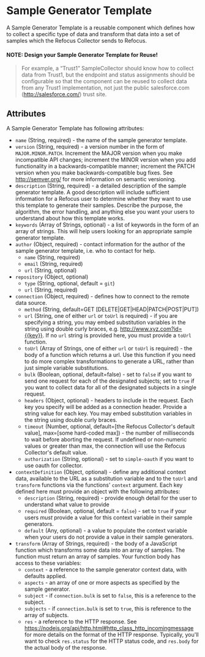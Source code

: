 # Sample Generator Template

A Sample Generator Template is a reusable component which defines how to collect a specific type of data and transform that
data into a set of samples which the Refocus Collector sends to Refocus.

#### NOTE: Design your Sample Generator Template for Reuse!

> For example, a “Trust1” SampleCollector should know how to collect data from Trust1, but the endpoint and status assignments should be configurable so that the component can be reused to collect data from any Trust1 implementation, not just the public salesforce.com (http://salesforce.com/) trust site.

## Attributes

A Sample Generator Template has following attributes:

- `name` (String, required) - the name of the sample generator template.
- `version` (String, required) - a version number in the form of `MAJOR.MINOR.PATCH`. Increment the MAJOR version when you 
make incompatible API changes; increment the MINOR version when you add functionality in a backwards-compatible manner; 
increment the PATCH version when you make backwards-compatible bug fixes. See http://semver.org/ for more 
information on semantic versioning.
- `description` (String, required) - a detailed description of the sample generator template. A good description will include 
sufficient information for a Refocus user to determine whether they want to use this template to generate their samples. 
Describe the purpose, the algorithm, the error handling, and anything else you want your users to understand about how this 
template works.
- `keywords` (Array of Strings, optional) - a list of keywords in the form of an array of strings. This will help users 
looking for an appropriate sample generator template.
- `author` (Object, required) - contact information for the author of the sample generator template, i.e. who to contact for 
help.
  - `name` (String, required)
  - `email` (String, required)
  - `url` (String, optional)
- `repository` (Object, optional)
  - `type` (String, optional, default = `git`)
  - `url` (String, required)
- `connection` (Object, required) - defines how to connect to the remote data source.
  - `method` (String, default=GET [DELETE|GET|HEAD|PATCH|POST|PUT])
  - `url` (String, one of either `url` or `toUrl` is required) - if you are specifying a string, you may embed substitution
  variables in the string using double curly braces, e.g.  http://www.xyz.com?id={{key}}. If no `url` string is provided here,
  you must provide a `toUrl` function.
  - `toUrl` (Array of Strings, one of either `url` or `toUrl` is required) - the body of a function which returns a url. Use
  this function if you need to do more complex transformations to generate a URL, rather than just simple variable 
  substitutions.
  - `bulk` (Boolean, optional, default=false) - set to `false` if you want to send one request for each of the designated 
  subjects; set to `true` if you want to collect data for all of the designated subjects in a single request.
  - `headers` (Object, optional) - headers to include in the request. Each key you specify will be added as a connection
  header. Provide a string value for each key. You may embed substitution variables in the string using double curly braces.
  - `timeout` (Number, optional, default=[the Refocus Collector's default value], max=[some hard-coded max]) - the number of
  milliseconds to wait before aborting the request. If undefined or non-numeric values or greater than max, the connection 
  will use the Refocus Collector's default value.
  - `authorization` (String, optional) - set to `simple-oauth` if you want to use oauth for collector.
- `contextDefinition` (Object, optional) - define any additional context data, available to the URL as a substitution 
variable and to the `toUrl` and `transform` functions via the functions' `context` argument. Each key defined here must
provide an object with the following attributes:
  - `description` (String, required) - provide enough detail for the user to understand what value to provide
  - `required` (Boolean, optional, default = `false`) - set to `true` if your users *must* provide a value for this context 
  variable in their sample generators.
  - `default` (Any, optional) - a value to populate the context variable when your users do not provide a value in their 
  sample generators.
- `transform` (Array of Strings, required) - the body of a JavaScript function which transforms some data into an array of
samples. The function must return an array of samples. Your function body has access to these variables:
  - `context` - a reference to the sample generator context data, with defaults applied.
  - `aspects` - an array of one or more aspects as specified by the sample generator.
  - `subject` - if `connection.bulk` is set to `false`, this is a reference to the subject.
  - `subjects` - if `connection.bulk` is set to `true`, this is reference to the array of subjects.
  - `res` - a reference to the HTTP response. See https://nodejs.org/api/http.html#http_class_http_incomingmessage for more
  details on the format of the HTTP response. Typically, you'll want to check `res.status` for the HTTP status code, and 
  `res.body` for the actual body of the response.

